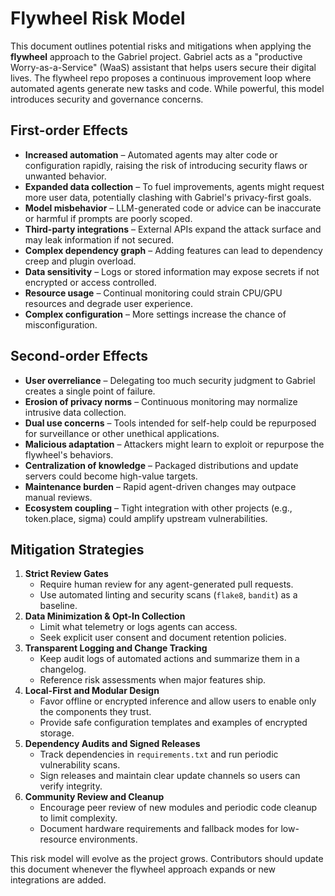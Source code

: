 # Flywheel Risk Model

This document outlines potential risks and mitigations when applying the **flywheel** approach to the Gabriel project. Gabriel acts as a "productive Worry-as-a-Service" (WaaS) assistant that helps users secure their digital lives. The flywheel repo proposes a continuous improvement loop where automated agents generate new tasks and code. While powerful, this model introduces security and governance concerns.

## First-order Effects

- **Increased automation** – Automated agents may alter code or configuration rapidly, raising the risk of introducing security flaws or unwanted behavior.
- **Expanded data collection** – To fuel improvements, agents might request more user data, potentially clashing with Gabriel's privacy-first goals.
- **Model misbehavior** – LLM-generated code or advice can be inaccurate or harmful if prompts are poorly scoped.
- **Third-party integrations** – External APIs expand the attack surface and may leak information if not secured.
- **Complex dependency graph** – Adding features can lead to dependency creep and plugin overload.
- **Data sensitivity** – Logs or stored information may expose secrets if not encrypted or access controlled.
- **Resource usage** – Continual monitoring could strain CPU/GPU resources and degrade user experience.
- **Complex configuration** – More settings increase the chance of misconfiguration.

## Second-order Effects

- **User overreliance** – Delegating too much security judgment to Gabriel creates a single point of failure.
- **Erosion of privacy norms** – Continuous monitoring may normalize intrusive data collection.
- **Dual use concerns** – Tools intended for self-help could be repurposed for surveillance or other unethical applications.
- **Malicious adaptation** – Attackers might learn to exploit or repurpose the flywheel's behaviors.
- **Centralization of knowledge** – Packaged distributions and update servers could become high-value targets.
- **Maintenance burden** – Rapid agent-driven changes may outpace manual reviews.
- **Ecosystem coupling** – Tight integration with other projects (e.g., token.place, sigma) could amplify upstream vulnerabilities.

## Mitigation Strategies

1. **Strict Review Gates**
   - Require human review for any agent-generated pull requests.
   - Use automated linting and security scans (`flake8`, `bandit`) as a baseline.
2. **Data Minimization & Opt-In Collection**
   - Limit what telemetry or logs agents can access.
   - Seek explicit user consent and document retention policies.
3. **Transparent Logging and Change Tracking**
   - Keep audit logs of automated actions and summarize them in a changelog.
   - Reference risk assessments when major features ship.
4. **Local-First and Modular Design**
   - Favor offline or encrypted inference and allow users to enable only the components they trust.
   - Provide safe configuration templates and examples of encrypted storage.
5. **Dependency Audits and Signed Releases**
   - Track dependencies in `requirements.txt` and run periodic vulnerability scans.
   - Sign releases and maintain clear update channels so users can verify integrity.
6. **Community Review and Cleanup**
   - Encourage peer review of new modules and periodic code cleanup to limit complexity.
   - Document hardware requirements and fallback modes for low-resource environments.

This risk model will evolve as the project grows. Contributors should update this document whenever the flywheel approach expands or new integrations are added.
